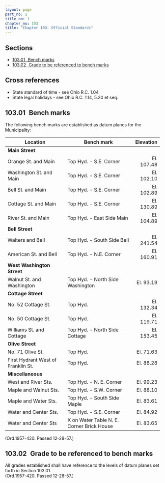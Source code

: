 ```yaml
---
layout: page
part_no: 1
title_no: 1
chapter_no: 103
title: "Chapter 103: Official Standards"
---
```


## Sections

* [103.01   Bench marks](#10301-bench-marks)
* [103.02   Grade to be referenced to bench marks](#10302-grade-to-be-referenced-to-bench-marks)

## Cross references

* State standard of time - see Ohio R.C. 1.04
* State legal holidays - see Ohio R.C. 1.14, 5.20 et seq.

## 103.01   Bench marks

The following bench marks are established as datum planes for the Municipality:

| Location                           | Bench mark                                |  Elevation |
|------------------------------------|-------------------------------------------|-----------:|
| **Main Street**                    |                                           |            |
| Orange St. and Main                | Top Hyd. - S.E. Corner                    | El. 107.48 |
| Washington St. and Main            | Top Hyd. - S.E. Corner                    | El. 102.10 |
| Bell St. and Main                  | Top Hyd. - S.E. Corner                    | El. 102.89 |
| Cottage St. and Main               | Top Hyd. - S.E. Corner                    | El. 130.89 |
| River St. and Main                 | Top Hyd. - East Side Main                 | El. 104.89 |
| **Bell Street**                    |                                           |            |
| Walters and Bell                   | Top Hyd. - South Side Bell                | El. 241.54 |
| American St. and Bell              | Top Hyd. - N.E. Corner                    | El. 160.91 |
| **West Washington Street**         |                                           |            |
| Walnut St. and Washington          | Top Hyd. - North Side Washington          | El. 93.19  |
| **Cottage Street**                 |                                           |            |
| No. 52 Cottage St.                 | Top Hyd.                                  | El. 132.34 |
| No. 50 Cottage St.                 | Top Hyd.                                  | El. 119.71 |
| Williams St. and Cottage           | Top Hyd. - North Side Cottage             | El. 153.45 |
| **Olive Street**                   |                                           |            |
| No. 71 Olive St.                   | Top Hyd.                                  |  El. 71.63 |
| First Hydrant West of Franklin St. | Top Hyd.                                  |  El. 88.28 |
| **Miscellaneous**                  |                                           |            |
| West and River Sts.                | Top Hyd. - N. E. Corner                   |  El. 99.23 |
| Maple and Walnut Sts.              | Top Hyd. - S.W. Corner                    |  El. 88.10 |
| Maple and Water Sts.               | Top Hyd. - South Side Maple               |  El. 83.61 |
| Water and Center Sts.              | Top Hyd. - S.E. Corner                    |  El. 84.92 |
| Water and Center Sts               | X on Water Table N. E. Corner Brick House |  El. 83.65 |

(Ord.1957-420. Passed 12-28-57.)

## 103.02   Grade to be referenced to bench marks

All grades established shall have reference to the levels of datum planes set
forth in Section 103.01.  
(Ord.1957-420. Passed 12-28-57.)

